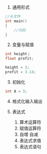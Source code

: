 <!--
 * @Author: your name
 * @Date: 2021-08-16 09:53:33
 * @LastEditTime: 2021-08-16 10:18:15
 * @LastEditors: Please set LastEditors
 * @Description: In User Settings Edit
 * @FilePath: \C_Multiple\excercise\chapter2 basic\article.md
-->
1. 通用形式
```c
//头文件
int main()
{
    //代码
}
```
2. 变量与赋值
```C
int height；
float profit;

height = 3;
profit = 3.14;
```

3. 初始化
```C
int A = 3;
```

4. 格式化输入输出

5. 表达式
    1. 算术运算符
    2. 赋值运算符
    3. 自增 自减
    4. 表达式求值
    5. 表达式语句


